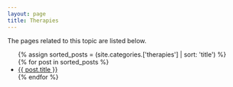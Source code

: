 ```yaml
---
layout: page
title: Therapies
---
```


The pages related to this topic are listed below.

 <ul>
 {% assign sorted_posts = (site.categories.['therapies'] | sort: 'title') %}
{% for post in sorted_posts %}
  <li>
    <a href="{{ post.url }}">{{ post.title }}</a>
  </li>
{% endfor %}
</ul>
